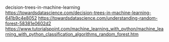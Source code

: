 decision-trees-in-machine-learning
https://towardsdatascience.com/decision-trees-in-machine-learning-641b9c4e8052
https://towardsdatascience.com/understanding-random-forest-58381e0602d2
https://www.tutorialspoint.com/machine_learning_with_python/machine_learning_with_python_classification_algorithms_random_forest.htm
